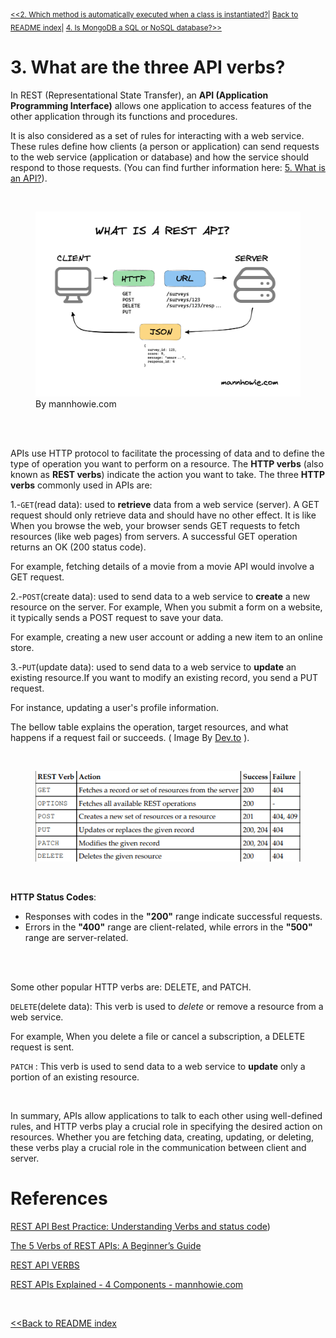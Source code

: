 <sub>[<<2. Which method is automatically executed when a class is instantiated?](02init.md)| [Back to README index](README.md)| [4. Is MongoDB a SQL or NoSQL database?>>](04mongoDB.md)</sub>

# 3. What are the three API verbs?

In REST (Representational State Transfer), an **API (Application Programming Interface)** allows one application to access features of the other application through its functions and procedures.

It is also considered as a set of rules for interacting with a web service. These rules define how clients (a person or application) can send requests to the web service (application or database) and how the service should respond to those requests. (You can find further information here: [5. What is an API?](05API.md)).



<br>
<figure>
    <img src="images/rest-api.png"  alt="image of class and objects">
    <figcaption>By mannhowie.com</figcaption>
</figure>
<br>


<br>


APIs use HTTP protocol to facilitate the processing of data and to define the type of operation you want to perform on a resource. The **HTTP verbs** (also known as **REST verbs**) indicate the action you want to take. The three **HTTP verbs** commonly used in APIs are:


1.-`GET`(read data): used to **retrieve** data from a web service (server). A GET request should only retrieve data and should have no other effect. It is like When you browse the web, your browser sends GET requests to fetch resources (like web pages) from servers. A successful GET operation returns an OK (200 status code). 

For example, fetching details of a movie from a movie API would involve a GET request.

     
2.-`POST`(create data): used to send data to a web service to **create** a new resource on the server. For example, When you submit a form on a website, it typically sends a POST request to save your data. 
    
For example, creating a new user account or adding a new item to an online store.

3.-`PUT`(update data): used to send data to a web service to **update** an existing resource.If you want to modify an existing record, you send a PUT request. 

For instance, updating a user's profile information.
<br>

The bellow table  explains the operation, target resources, and what happens if a request fail or succeeds. ( Image By [Dev.to](https://dev.to/atanda0x/rest-api-best-practice-understanding-verbs-and-status-code-fei) ).

<br>
<figure>
    <img src="images/REST Verbs API.png"  alt="image of class and objects">
    <figcaption></figcaption>
</figure>
<br>


 **HTTP Status Codes**:
   - Responses with codes in the **"200"** range indicate successful requests.
   - Errors in the **"400"** range are client-related, while errors in the **"500"** range are server-related.
<br>

<br>

Some other popular HTTP verbs are: DELETE, and PATCH. 

`DELETE`(delete data): This verb is used to *delete* or remove a resource from a web service.

For example, When you delete a file or cancel a subscription, a DELETE request is sent.

`PATCH` : This verb is used to send data to a web service to **update** only a portion of an existing resource.
   
<br>

In summary, APIs allow applications to talk to each other using well-defined rules, and HTTP verbs play a crucial role in specifying the desired action on resources. Whether you are fetching data, creating, updating, or deleting, these verbs play a crucial role in  the communication between client and server.





# References

[REST API Best Practice: Understanding Verbs and status code](https://dev.to/atanda0x/rest-api-best-practice-understanding-verbs-and-status-code-fei))

[The 5 Verbs of REST APIs: A Beginner’s Guide](https://artofdataengineering.com/5-verbs-of-rest-apis/)

[REST API VERBS](https://www.chubbydeveloper.com/rest-api-verbs-make-sure-you-follow-the-best-rest-practices/)

 [REST APIs Explained - 4 Components - mannhowie.com](https://mannhowie.com/rest-api)

<br>


[<<Back to README index](README.md)